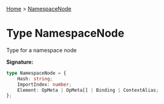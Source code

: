 [Home](../index.md) &gt; [NamespaceNode](./namespacenode.md)

# Type NamespaceNode

Type for a namespace node

<b>Signature:</b>

```typescript
type NamespaceNode = {
    Hash: string;
    ImportIndex: number;
    Element: OpMeta | OpMeta[] | Binding | ContextAlias;
};
```
